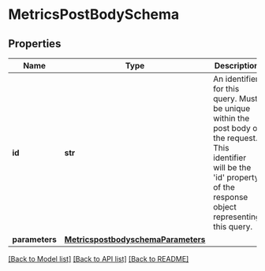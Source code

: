 # MetricsPostBodySchema

## Properties
Name | Type | Description | Notes
------------ | ------------- | ------------- | -------------
**id** | **str** | An identifier for this query.  Must be unique within the post body of the request.  This identifier will be the &#39;id&#39; property of the response object representing this query. | 
**parameters** | [**MetricspostbodyschemaParameters**](MetricspostbodyschemaParameters.md) |  | 

[[Back to Model list]](../README.md#documentation-for-models) [[Back to API list]](../README.md#documentation-for-api-endpoints) [[Back to README]](../README.md)



